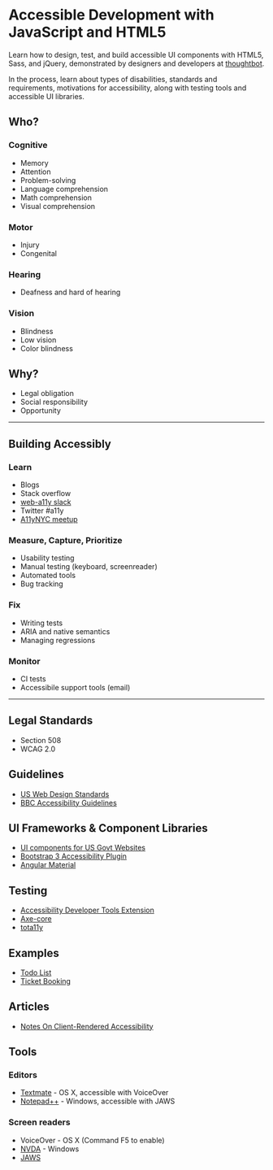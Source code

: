 # Accessible Development with JavaScript and HTML5

Learn how to design, test, and build accessible UI components with HTML5, Sass,
and jQuery, demonstrated by designers and developers at
[thoughtbot](http://thoughtbot.com).

In the process, learn about types of disabilities, standards and requirements,
motivations for accessibility, along with testing tools and accessible UI
libraries.

## Who?

### Cognitive

- Memory
- Attention
- Problem-solving
- Language comprehension
- Math comprehension
- Visual comprehension

### Motor

- Injury
- Congenital

### Hearing

- Deafness and hard of hearing

### Vision

- Blindness
- Low vision
- Color blindness

## Why?

- Legal obligation
- Social responsibility
- Opportunity

***

## Building Accessibly

### Learn

- Blogs
- Stack overflow
- [web-a11y slack](http://web-a11y.herokuapp.com)
- Twitter #a11y
- [A11yNYC meetup](http://www.meetup.com/a11ynyc)

### Measure, Capture, Prioritize

- Usability testing
- Manual testing (keyboard, screenreader)
- Automated tools
- Bug tracking

### Fix

- Writing tests
- ARIA and native semantics
- Managing regressions

### Monitor

- CI tests
- Accessibile support tools (email)

***

## Legal Standards

- Section 508
- WCAG 2.0

## Guidelines

- [US Web Design Standards](https://playbook.cio.gov/designstandards/)
- [BBC Accessibility Guidelines](http://www.bbc.co.uk/guidelines/futuremedia/accessibility/)

## UI Frameworks & Component Libraries

- [UI components for US Govt Websites](https://github.com/18F/web-design-standards)
- [Bootstrap 3 Accessibility Plugin](https://paypal.github.io/bootstrap-accessibility-plugin/)
- [Angular Material](https://material.angularjs.org/latest/)

## Testing

- [Accessibility Developer Tools Extension](https://chrome.google.com/webstore/detail/accessibility-developer-t/fpkknkljclfencbdbgkenhalefipecmb?hl=en)
- [Axe-core](https://github.com/dequelabs/axe-core)
- [tota11y](https://khan.github.io/tota11y/)

## Examples

- [Todo List](https://dylanb.github.io/todomvc/index.html#/)
- [Ticket Booking](https://marcysutton.github.io/angular-a11y/demos/scroll-ui/)

## Articles

- [Notes On Client-Rendered Accessibility](http://www.smashingmagazine.com/2015/05/client-rendered-accessibility/)

## Tools

### Editors

- [Textmate](http://macromates.com/) - OS X, accessible with VoiceOver
- [Notepad++](https://notepad-plus-plus.org/) - Windows, accessible with JAWS

### Screen readers

- VoiceOver - OS X (Command F5 to enable)
- [NVDA](http://www.nvaccess.org/download/) - Windows
- [JAWS](http://www.freedomscientific.com/downloads/jaws)
